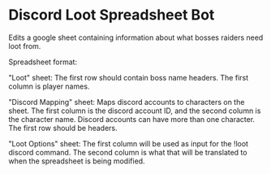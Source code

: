 # Discord Loot Spreadsheet Bot
Edits a google sheet containing information about what bosses raiders need loot from.

Spreadsheet format:

"Loot" sheet:
The first row should contain boss name headers. The first column is player names.

"Discord Mapping" sheet:
Maps discord accounts to characters on the sheet. The first column is the discord account ID, and the second column is the character name. Discord accounts can have more than one character. The first row should be headers.

"Loot Options" sheet:
The first column will be used as input for the !loot discord command. The second column is what that will be translated to when the spreadsheet is being modified.
